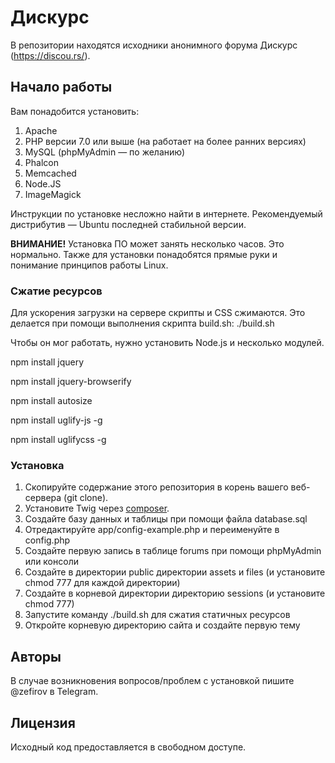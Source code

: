 # Дискурс

В репозитории находятся исходники анонимного форума Дискурс (https://discou.rs/).

## Начало работы

Вам понадобится установить:
1) Apache
2) PHP версии 7.0 или выше (на работает на более ранних версиях)
3) MySQL (phpMyAdmin — по желанию)
4) Phalcon
5) Memcached
6) Node.JS
7) ImageMagick

Инструкции по установке несложно найти в интернете. Рекомендуемый дистрибутив — Ubuntu последней стабильной версии.

**ВНИМАНИЕ!** Установка  ПО может занять несколько часов. Это нормально. Также для установки понадобятся прямые руки и понимание принципов работы Linux.

### Сжатие ресурсов
Для ускорения загрузки на сервере скрипты и CSS сжимаются.
Это делается при помощи выполнения скрипта build.sh: ./build.sh

Чтобы он мог работать, нужно установить Node.js и несколько модулей.

npm install jquery

npm install jquery-browserify

npm install autosize

npm install uglify-js -g

npm install uglifycss -g

### Установка

1) Скопируйте содержание этого репозитория в корень вашего веб-сервера (git clone).
2) Установите Twig через [composer](https://twig.symfony.com/doc/2.x/installation.html).
3) Создайте базу данных и таблицы при помощи файла database.sql
4) Отредактируйте app/config-example.php и переименуйте в config.php
5) Создайте первую запись в таблице forums при помощи phpMyAdmin или консоли
6) Создайте в директории public директории assets и files (и установите chmod 777 для каждой директории)
7) Создайте в корневой директории директорию sessions (и установите chmod 777)
8) Запустите команду ./build.sh для сжатия статичных ресурсов
9) Откройте корневую директорию сайта и создайте первую тему

## Авторы

В случае возникновения вопросов/проблем с установкой пишите @zefirov в Telegram.

## Лицензия

Исходный код предоставляется в свободном доступе.